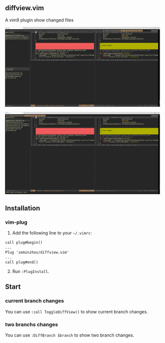 ## diffview.vim

A vim9 plugin show changed files

![Alt text](/doc/_static/current.jpg?raw=true "current branch changes")

![Alt text](/doc/_static/branch.jpg?raw=true "two branchs changes")

## Installation

### vim-plug

1. Add the following line to your `~/.vimrc`:

```vim
call plug#begin()
...
Plug 'zeminzhou/diffview.vim'
...
call plug#end()
```

2. Run `:PlugInstall`.

## Start

### current branch changes
You can use `:call ToggleDiffView()` to show current branch changes.

### two branchs changes
You can use `:DiffBranch $branch` to show two branch changes.


